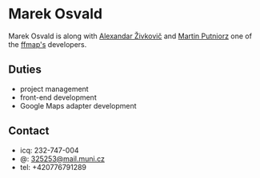 # Marek Osvald #

Marek Osvald is along with [Alexandar Živkovič](AlexandarZivkovic.md) and [Martin Putniorz](MartinPutniorz.md) one of the [ffmap's](AboutFfmap.md) developers.

## Duties ##
  * project management
  * front-end development
  * Google Maps adapter development

## Contact ##

  * icq: 232-747-004
  * @: 325253@mail.muni.cz
  * tel: +420776791289